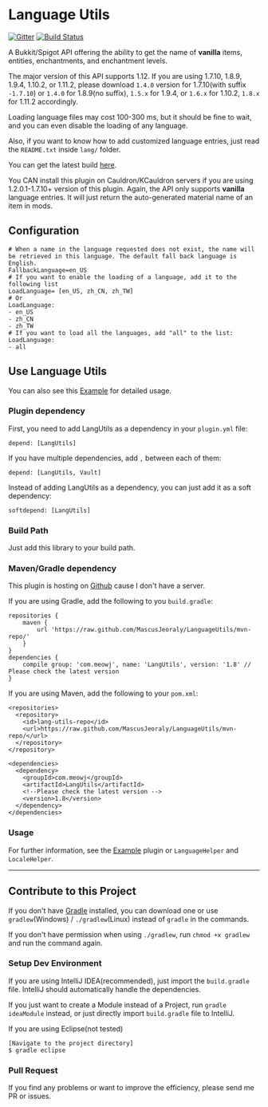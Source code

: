Language Utils
==============

[![Gitter](https://badges.gitter.im/MascusJeoraly/LanguageUtils.svg)](https://gitter.im/MascusJeoraly/LanguageUtils?utm_source=badge&utm_medium=badge&utm_campaign=pr-badge) [![Build Status](https://snap-ci.com/MascusJeoraly/LanguageUtils/branch/master/build_image)](https://snap-ci.com/MascusJeoraly/LanguageUtils/branch/master)

A Bukkit/Spigot API offering the ability to get the name of **vanilla** items, entities, enchantments, and enchantment levels.

The major version of this API supports 1.12. If you are using 1.7.10, 1.8.9, 1.9.4, 1.10.2, or 1.11.2, please download `1.4.0` version for 1.7.10(with suffix `-1.7.10`) or `1.4.0` for 1.8.9(no suffix), `1.5.x` for 1.9.4, or `1.6.x` for 1.10.2, `1.8.x` for 1.11.2 accordingly.

Loading language files may cost 100-300 ms, but it should be fine to wait, and you can even disable the loading of any language.

Also, if you want to know how to add customized language entries, just read the `README.txt` inside `lang/` folder.

You can get the latest build [here](https://drone.io/github.com/MeowInnovation/LanguageUtils/files "here").

You CAN install this plugin on Cauldron/KCauldron servers if you are using 1.2.0.1-1.7.10+ version of this plugin. Again, the API only supports **vanilla** language entries. It will just return the auto-generated material name of an item in mods.

## Configuration

```
# When a name in the language requested does not exist, the name will be retrieved in this language. The default fall back language is English.
FallbackLanguage=en_US
# If you want to enable the loading of a language, add it to the following list
LoadLanguage= [en_US, zh_CN, zh_TW]
# Or
LoadLanguage:
- en_US
- zh_CN
- zh_TW
# If you want to load all the languages, add "all" to the list:
LoadLanguage:
- all
```

## Use Language Utils

You can also see this [Example](https://github.com/MascusJeoraly/LangUtilsExample "Example") for detailed usage.

### Plugin dependency

First, you need to add LangUtils as a dependency in your `plugin.yml` file:

	depend: [LangUtils]

If you have multiple dependencies, add `,` between each of them:

	depend: [LangUtils, Vault]

Instead of adding LangUtils as a dependency, you can just add it as a soft dependency:

	softdepend: [LangUtils]

### Build Path

Just add this library to your build path.

### Maven/Gradle dependency

This plugin is hosting on [Github](https://github.com/MascusJeoraly/LanguageUtils/tree/mvn-repo "Github") cause I don't have a server.

If you are using Gradle, add the following to you `build.gradle`:

	repositories {
	    maven {
	        url 'https://raw.github.com/MascusJeoraly/LanguageUtils/mvn-repo/'
	    }
	}
	dependencies {
		compile group: 'com.meowj', name: 'LangUtils', version: '1.8' // Please check the latest version
	}

If you are using Maven, add the following to your `pom.xml`:

	<repositories>
	  <repository>
	    <id>lang-utils-repo</id>
	    <url>https://raw.github.com/MascusJeoraly/LanguageUtils/mvn-repo/</url>
	  </repository>
	</repository>
	
	<dependencies>
	  <dependency>
	    <groupId>com.meowj</groupId>
	    <artifactId>LangUtils</artifactId>
		<!--Please check the latest version -->  
	    <version>1.8</version>
	  </dependency>
	</dependencies>

### Usage

For further information, see the [Example](https://github.com/MascusJeoraly/LangUtilsExample "Example") plugin or `LanguageHelper` and `LocaleHelper`.

----------

## Contribute to this Project

If you don't have [Gradle](http://gradle.org/ "Gradle") installed, you can download one or use `gradlew`(Windows) / `./gradlew`(Linux) instead of `gradle` in the commands.

If you don't have permission when using `./gradlew`, run `chmod +x gradlew` and run the command again.

### Setup Dev Environment

If you are using IntelliJ IDEA(recommended), just import the `build.gradle` file. IntelliJ should automatically handle the dependencies.

If you just want to create a Module instead of a Project, run `gradle ideaModule` instead, or just directly import `build.gradle` file to IntelliJ.

If you are using Eclipse(not tested)

	[Navigate to the project directory]
	$ gradle eclipse

### Pull Request

If you find any problems or want to improve the efficiency, please send me PR or issues.
